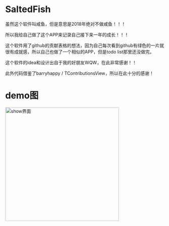 # SaltedFish
虽然这个软件叫咸鱼，但是意思是2018年绝对不做咸鱼！！！

所以我给自己做了这个APP来记录自己接下来一年的成长！！！

这个软件用了github的贡献表格的想法，因为自己每次看到github有绿色的一片就很有成就感，所以自己也做了一个相似的APP，但是todo list那里还没做完。

这个软件的idea和设计出自于我的好朋友WQW，在此非常感谢！！

此外代码借鉴了barryhappy / TContributionsView，所以在此十分的感谢！

# demo图
<img src="https://github.com/hongzicong/SaltedFish/raw/master/Screenshots/show.png" width = "360" alt="show界面" align=center />
